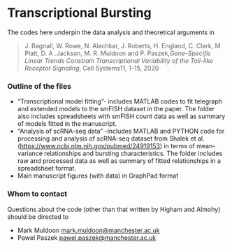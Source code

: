 # Transcriptional Bursting #

The codes here underpin the data analysis and theoretical arguments in

>J. Bagnall, W. Rowe, N. Alachkar, J. Roberts, H. England, C. Clark, M Platt, D. A .Jackson, M. R. Muldoon and P. Paszek,*Gene-Specific Linear Trends Constrain Transcriptional Variability of the Toll-like Receptor Signaling*, Cell Systems11, 1–15, 2020


### Outline of the files ###


* “Transcriptional model fitting”- includes MATLAB codes to fit telegraph and extended models to the smFISH dataset in the paper. The folder also includes spreadsheets with smFISH count data as well as summary of models fitted in the manuscript.
* “Analysis of scRNA-seq data” -includes MATLAB and PYTHON code for processing and analysis of scRNA-seq dataset from Shalek et al. (https://www.ncbi.nlm.nih.gov/pubmed/24919153) in terms of mean-variance relationships and bursting characteristics. The folder includes raw and processed data as well as summary of fitted relationships in a spreadsheet format.
* Main manuscript figures (with data) in GraphPad format 

### Whom to contact ###
Questions about the code (other than that written by Higham and Almohy) should be directed to 

* Mark Muldoon [mark.muldoon@manchester.ac.uk](mailto:mark.muldoon@manchester.ac.uk)
* Pawel Paszek [pawel.paszek@manchester.ac.uk](mailto:pawel.paszek@manchester.ac.uk)

